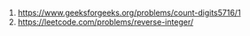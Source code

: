 1. https://www.geeksforgeeks.org/problems/count-digits5716/1
2. https://leetcode.com/problems/reverse-integer/
